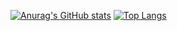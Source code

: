 [![Anurag's GitHub stats](https://github-readme-stats.vercel.app/api?username=AlisonFDLHC&theme=synthwave)](https://github.com/anuraghazra/github-readme-stats)
[![Top Langs](https://github-readme-stats.vercel.app/api/top-langs/?username=AlisonFDLHC&layout=compact&theme=synthwave)](https://github.com/anuraghazra/github-readme-stats)
